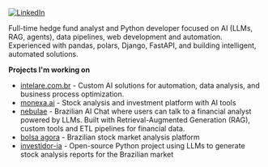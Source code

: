 ﻿[<img src="https://img.shields.io/badge/-LinkedIn-gray?style=flat&logo=linkedin" alt="LinkedIn" />](https://www.linkedin.com/in/renanmorettopereira/)

Full-time hedge fund analyst and Python developer focused on AI (LLMs, RAG, agents), data pipelines, web development and automation.
Experienced with pandas, polars, Django, FastAPI, and building intelligent, automated solutions.

**Projects I'm working on**  
- [intelare.com.br](https://intelare.com.br/) - Custom AI solutions for automation, data analysis, and business process optimization.
- [monexa.ai](https://monexa.ai/) - Stock analysis and investment platform with AI tools  
- [nebulae](https://nebulae.com.br/) - Brazilian AI Chat where users can talk to a financial analyst powered by LLMs. Built with Retrieval-Augmented Generation (RAG), custom tools and ETL pipelines for financial data.  
- [bolsa agora](https://bolsaagora.com.br/) - Brazilian stock market analysis platform    
- [investidor-ia](https://github.com/renanmoretto/investidor-ia) - Open-source Python project using LLMs to generate stock analysis reports for the Brazilian market
